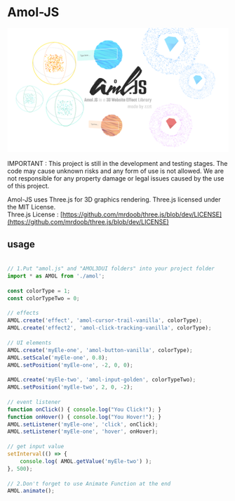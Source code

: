# Amol-JS

![logo](https://github.com/zzztzzzt/Amol-JS/blob/main/real-showcase.png)

IMPORTANT : This project is still in the development and testing stages. The code may cause unknown risks and any form of use is not allowed. We are not responsible for any property damage or legal issues caused by the use of this project.

Amol-JS uses Three.js for 3D graphics rendering. Three.js licensed under the MIT License.  
Three.js License : [https://github.com/mrdoob/three.js/blob/dev/LICENSE](https://github.com/mrdoob/three.js/blob/dev/LICENSE)

## usage

```javascript

// 1.Put "amol.js" and "AMOL3DUI folders" into your project folder
import * as AMOL from './amol';

const colorType = 1;
const colorTypeTwo = 0;

// effects
AMOL.create('effect', 'amol-cursor-trail-vanilla', colorType);
AMOL.create('effect2', 'amol-click-tracking-vanilla', colorType);

// UI elements
AMOL.create('myEle-one', 'amol-button-vanilla', colorType);
AMOL.setScale('myEle-one', 0.8);
AMOL.setPosition('myEle-one', -2, 0, 0);

AMOL.create('myEle-two', 'amol-input-golden', colorTypeTwo);
AMOL.setPosition('myEle-two', 2, 0, -2);

// event listener
function onClick() { console.log("You Click!"); }
function onHover() { console.log("You Hover!"); }
AMOL.setListener('myEle-one', 'click', onClick);
AMOL.setListener('myEle-one', 'hover', onHover);

// get input value
setInterval(() => {
    console.log( AMOL.getValue('myEle-two') );
}, 500);

// 2.Don't forget to use Animate Function at the end
AMOL.animate();

```
